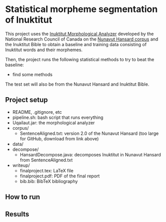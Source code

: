 # Statistical morpheme segmentation of Inuktitut

This project uses the [Inuktitut Morphological Analyzer](http://www.inuktitutcomputing.ca/Uqailaut/info.php) developed by the National Research Council of Canada on the [Nunavut Hansard corpus](http://www.inuktitutcomputing.ca/NunavutHansard/info.php?lang=en) and the Inuktitut Bible to obtain a baseline and training data consisting of Inuktitut words and their morphemes.

Then, the project runs the following statistical methods to try to beat the baseline:
- find some methods

The test set will also be from the Nunavut Hansard and Inuktitut Bible.

## Project setup
- README, .gitignore, etc
- pipeline.sh: bash script that runs everything
- Uqailaut.jar: the morphological analyzer
- corpus/
    - SentenceAligned.txt: version 2.0 of the Nunavut Hansard (too large for GitHub, download from link above)
- data/
- decompose/
    - HansardDecompose.java: decomposes Inuktitut in Nunavut Hansard from SentenceAligned.txt
- writeup/
    - finalproject.tex: LaTeX file
    - finalproject.pdf: PDF of the final report
    - bib.bib: BibTeX bibliography

## How to run

## Results
